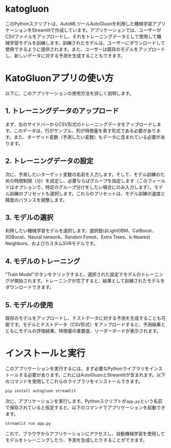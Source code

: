 # katogluon


このPythonスクリプトは、AutoMLツールAutoGluonを利用した機械学習アプリケーションをStreamlitで作成しています。アプリケーションでは、ユーザーがCSVファイルをアップロードし、それをトレーニングデータとして使用して機械学習モデルを訓練します。訓練されたモデルは、ユーザーにダウンロードして使用できるように提供されます。また、ユーザーは既存のモデルをアップロードし、新しいデータに対する予測を生成することもできます。

# KatoGluonアプリの使い方

以下に、このアプリケーションの使用方法を詳しく説明します。

## 1. トレーニングデータのアップロード

まず、左のサイドバーからCSV形式のトレーニングデータをアップロードします。このデータは、行がサンプル、列が特徴量を表す形式である必要があります。また、ターゲット変数（予測したい変数）もデータに含まれている必要があります。

## 2. トレーニングデータの設定

次に、予測したいターゲット変数の名前を入力します。そして、モデル訓練のための時間制限（分）を設定し、必要ならばグループを指定します（このフィールドはオプションで、特定のグループ分けをしたい場合にのみ入力します）。モデル訓練のプリセットも選択します。これらのプリセットは、モデル訓練の速度と精度のバランスを調整します。

## 3. モデルの選択

利用したい機械学習モデルを選択します。選択肢はLightGBM、CatBoost、XGBoost、Neural network、Random Forest、Extra Trees、k-Nearest Neighbors、およびカスタムSVRモデルです。

## 4. モデルのトレーニング

"Train Model"ボタンをクリックすると、選択された設定でモデルのトレーニングが開始されます。トレーニングが完了すると、結果として訓練されたモデルをダウンロードできます。

## 5. モデルの使用

既存のモデルをアップロードし、テストデータに対する予測を生成することも可能です。モデルとテストデータ（CSV形式）をアップロードすると、予測結果とともにモデルの評価結果、特徴量の重要度、リーダーボードが表示されます。

# インストールと実行

このアプリケーションを実行するには、まず必要なPythonライブラリをインストールする必要があります。これにはAutoGluonとStreamlitが含まれます。以下のコマンドを使用してこれらのライブラリをインストールできます。

```
pip install autogluon streamlit
```

次に、アプリケーションを実行します。Pythonスクリプトが`app.py`という名前で保存されていると仮定すると、以下のコマンドでアプリケーションを起動できます。

```
streamlit run app.py
```

これで、ブラウザからアプリケーションにアクセスし、自動機械学習を使用してモデルをトレーニングしたり、予測を生成したりすることができます。
